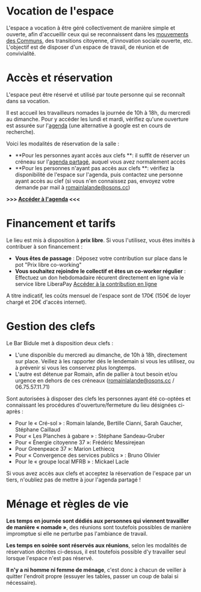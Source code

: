 # Vocation de l'espace
L'espace a vocation à être géré collectivement de manière simple et ouverte, afin d'accueillir ceux qui se reconnaissent dans les [mouvements des Communs](http://communs.org/), des transitions citoyenne, d'innovation sociale ouverte, etc. L'objectif est de disposer d'un espace de travail, de réunion et de convivialité.

# Accès et réservation 
L'espace peut être réservé et utilisé par toute personne qui se reconnaît dans sa vocation.

Il est accueil les travailleurs nomades la journée de 10h à 18h, du mercredi au dimanche. Pour y accéder les lundi et mardi, vérifiez qu'une ouverture est assurée sur l'[agenda](http://osons.cc/lelieucommun/agenda/) (une alternative à google est en cours de recherche).

Voici les modalités de réservation de la salle : 
 - **Pour les personnes ayant accès aux clefs **: il suffit de réserver un créneau sur l'[agenda partagé](http://osons.cc/lelieucommun/agenda/), auquel vous avez normalement accès
 - **Pour les personnes n'ayant pas accès aux clefs **: vérifiez la disponibilité de l'espace sur l'agenda, puis contactez une personne ayant accès au clef (si vous n'en connaissez pas, envoyez votre demande par mail à romainlalande@osons.cc)

**>>> [Accéder à l'agenda](http://osons.cc/lelieucommun/agenda/) <<<**

# Financement et tarifs
Le lieu est mis à disposition à **prix libre**. Si vous l'utilisez, vous êtes invités à contribuer à son financement : 
 - **Vous êtes de passage** : Déposez votre contribution sur place dans le pot "Prix libre co-working" 
 - **Vous souhaitez rejoindre le collectif et êtes un co-worker régulier** : Effectuez un don hebdomadaire récurent directement en ligne via le service libre LiberaPay [Accéder à la contribution en ligne](https://liberapay.com/Le_Lieu_Commun/)

 
A titre indicatif, les coûts mensuel de l'espace sont de 170€ (150€ de loyer chargé et 20€ d'accès internet).


# Gestion des clefs

Le Bar Bidule met à disposition deux clefs : 
 - L'une disponible du mercredi au dimanche, de 10h à 18h, directement sur place. Veillez à les rapporter dés le lendemain si vous les utilisez, ou à prévenir si vous les conservez plus longtemps.
 - L'autre est détenue par Romain, afin de pallier à tout besoin et/ou urgence en dehors de ces créneaux (romainlalande@osons.cc / 06.75.57.11.71)

Sont autorisées à disposer des clefs les personnes ayant été co-optées et connaissant les procédures d'ouverture/fermeture du lieu désignées ci-après : 
 - Pour le « Cré-sol » : Romain lalande, Bertille Cianni, Sarah Gaucher, Stéphane Caillaud
 - Pour « Les Planches à gabare » : Stéphane Sandeau-Gruber
 - Pour « Énergie citoyenne 37 »: Frédéric Messirejean
 - Pour Greenpeace 37 »: Marion Lethiecq
 - Pour « Convergence des services publics » : Bruno Olivier
 - Pour le « groupe local MFRB » : Mickael Lacle

Si vous avez accès aux clefs et acceptez la réservation de l'espace par un tiers, n'oubliez pas de mettre à jour l'agenda partagé ! 

# Ménage et règles de vie

**Les temps en journée sont dédiés aux personnes qui viennent travailler de manière « nomade »**, des réunions sont toutefois possibles de manière impromptue si elle ne perturbe pas l'ambiance de travail.

**Les temps en soirée sont réservés aux réunions**, selon les modalités de réservation décrites ci-dessus, il est toutefois possible d'y travailler seul lorsque l'espace n'est pas réservé.

**Il n'y a ni homme ni femme de ménage**, c'est donc à chacun de veiller à quitter l'endroit propre (essuyer les tables, passer un coup de balai si nécessaire).

